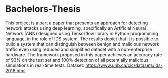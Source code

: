 # Bachelors-Thesis
This project is a part a paper that presents an approach for detecting network attacks using deep learning, specifically an Artificial Neural Network (ANN) 
designed using Tensorflow library in Python programming language, in the role of IDS system. The results depict that it is possible to build a system
that can distinguish between benign and malicious network traffic even using reduced and simplified dataset with a non-enterprise hardware. The framework proposed in this paper achieves 
an accuracy rate of 93% on the test set and 100% detection of all potentially malicious simulations in real-time tests.
Dataset: https://www.unb.ca/cic/datasets/ids-2018.html
